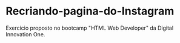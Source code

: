 # Recriando-pagina-do-Instagram
Exercício proposto no bootcamp "HTML Web Developer" da Digital Innovation One.
